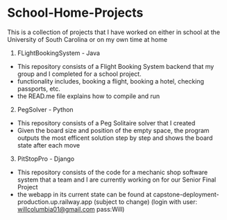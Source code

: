 # School-Home-Projects
This is a collection of projects that I have worked on either in school at the University of South Carolina or on my own time at home

1. FLightBookingSystem - Java
 - This repository consists of a Flight Booking System backend that my group and I completed for a school project.
 - functionality includes, booking a flight, booking a hotel, checking passports, etc.
 - the READ.me file explains how to compile and run
2. PegSolver - Python
 - This repository consists of a Peg Solitaire solver that I created
 - Given the board size and position of the empty space, the program outputs the most efficent solution step by step and shows the board state after each move
3. PitStopPro - Django
 - This repository consists of the code for a mechanic shop software system that a team and I are currently working on for our Senior Final Project
 - the webapp in its current state can be found at capstone-deployment-production.up.railway.app (subject to change) (login with user: willcolumbia01@gmail.com pass:Will)
